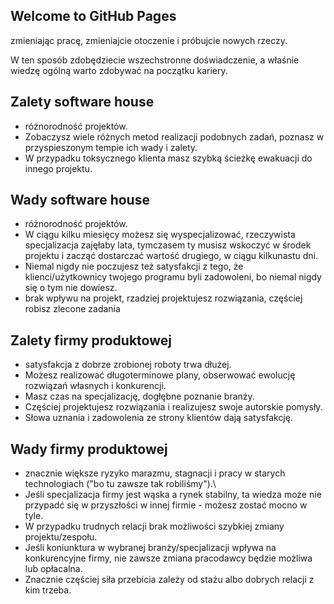 ## Welcome to GitHub Pages


zmieniając pracę, zmieniajcie otoczenie i próbujcie nowych rzeczy.


W ten sposób zdobędziecie wszechstronne doświadczenie, a właśnie wiedzę ogólną warto zdobywać na początku kariery. 


## Zalety software house 

+ różnorodność projektów. 
+ Zobaczysz wiele różnych metod realizacji podobnych zadań, poznasz w przyspieszonym tempie ich wady i zalety. 
+ W przypadku toksycznego klienta masz szybką ścieżkę ewakuacji do innego projektu.

## Wady software house
+ różnorodność projektów. 
+ W ciągu kilku miesięcy możesz się wyspecjalizować, rzeczywista specjalizacja zajęłaby lata, tymczasem ty musisz wskoczyć w środek projektu i zacząć dostarczać wartość drugiego, w ciągu kilkunastu dni.
 + Niemal nigdy nie poczujesz też satysfakcji z tego, że klienci/użytkownicy twojego programu byli zadowoleni, bo niemal nigdy się o tym nie dowiesz. 
+ brak wpływu na projekt, rzadziej projektujesz rozwiązania, częściej robisz zlecone zadania


## Zalety firmy produktowej

+ satysfakcja z dobrze zrobionej roboty trwa dłużej.
+ Możesz realizować długoterminowe plany, obserwować ewolucję rozwiązań własnych i konkurencji.
+ Masz czas na specjalizację, dogłębne poznanie branży. 
+ Częściej projektujesz rozwiązania i realizujesz swoje autorskie pomysły. 
+ Słowa uznania i zadowolenia ze strony klientów dają satysfakcję.


## Wady firmy produktowej 

+ znacznie większe ryzyko marazmu, stagnacji i pracy w starych technologiach ("bo tu zawsze tak robiliśmy").\
+ Jeśli specjalizacja firmy jest wąska a rynek stabilny, ta wiedza może nie przypadć się w przyszłości w innej firmie - możesz zostać mocno w tyle. 
+ W przypadku trudnych relacji brak możliwości szybkiej zmiany projektu/zespołu.
+ Jeśli koniunktura w wybranej branży/specjalizacji wpływa na konkurencyjne firmy, nie zawsze zmiana pracodawcy będzie możliwa lub opłacalna.
+ Znacznie częściej siła przebicia zależy od stażu albo dobrych relacji z kim trzeba.
